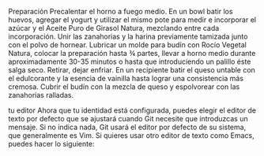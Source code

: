 Preparación
Precalentar el horno a fuego medio.
En un bowl batir los huevos, agregar el yogurt y utilizar el mismo pote para medir e incorporar el azúcar y el Aceite Puro de Girasol Natura, mezclando entre cada incorporación. Unir las zanahorias y la harina previamente tamizada junto con el polvo de hornear.
Lubricar un molde para budín con Rocío Vegetal Natura, colocar la preparación hasta ¾ partes, llevar a horno medio durante aproximadamente 30-35 minutos o hasta que introduciendo un palillo éste salga seco. Retirar, dejar enfriar. 
En un recipiente batir el queso untable con el edulcorante y la esencia de vainilla hasta lograr una consistencia más cremosa.
Cubrir el budín con la mezcla de queso y espolvorear con las zanahorias ralladas.

tu editor
Ahora que tu identidad está configurada, puedes elegir el editor de texto por defecto que se ajustará cuando Git necesite que introduzcas un mensaje. Si no indica nada, Git usará el editor por defecto de su sistema, que generalmente es Vim. Si quieres usar otro editor de texto como Emacs, puedes hacer lo siguiente: